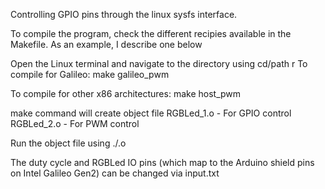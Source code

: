 Controlling GPIO pins through the linux sysfs interface.
                              
To compile the program, check the different recipies available in the Makefile. As an example, I describe one below

Open the Linux terminal and navigate to the directory using cd/path r 
To compile for Galileo:
	make galileo_pwm 

To compile for other x86 architectures:
	make host_pwm

make command will create object file
	RGBLed_1.o - For GPIO control
	RGBLed_2.o - For PWM control

Run the object file using 
	./<filename>.o

The duty cycle and RGBLed IO pins (which map to the Arduino shield pins on Intel Galileo Gen2) can be changed via input.txt